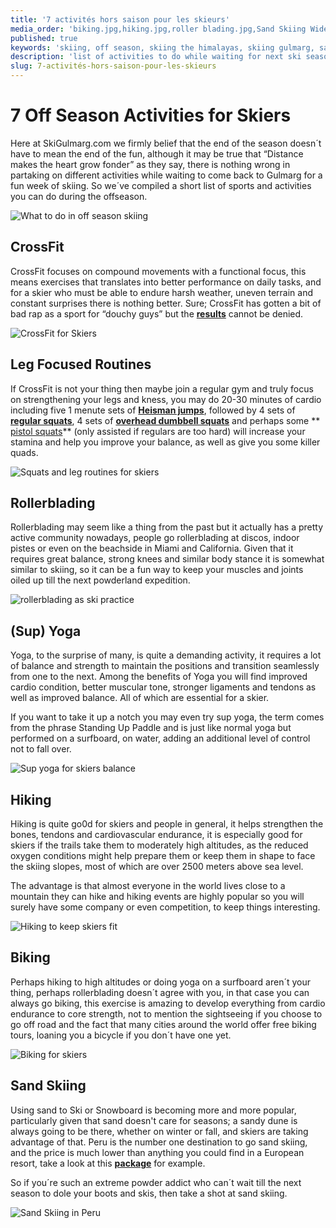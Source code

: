 ```yaml
---
title: '7 activités hors saison pour les skieurs'
media_order: 'biking.jpg,hiking.jpg,roller blading.jpg,Sand Skiing Wide.jpg,Sand skiing.jpg,snow-3028406_960_720.jpg,CrossFit for Skiers.jpg,squat leg routine.JPG,Sup Yoga Wide.jpg,hiking wide.jpg'
published: true
keywords: 'skiing, off season, skiing the himalayas, skiing gulmarg, sand skiing'
description: 'list of activities to do while waiting for next ski season'
slug: 7-activités-hors-saison-pour-les-skieurs
---
```


# 7 Off Season Activities for Skiers

Here at SkiGulmarg.com we firmly belief that the end of the season doesn´t have to mean the end of the fun, although it may be true that “Distance makes the heart grow fonder” as they say, there is nothing wrong in partaking on different activities while waiting to come back to Gulmarg for a fun week of skiing. So we´ve compiled a short list of sports and activities you can do during the offseason.

![What to do in off season skiing](snow-3028406_960_720.jpg?width=100%)

## CrossFit

CrossFit focuses on compound movements with a functional focus, this means exercises that translates into better performance on daily tasks, and for a skier who must be able to endure harsh weather, uneven terrain and constant surprises there is nothing better. Sure; CrossFit has gotten a bit of bad rap as a sport for “douchy guys” but the **<a href="https://www.youtube.com/watch?v=EwGCEQ-2P9Q" target="_blank">results</a>** cannot be denied.

![CrossFit for Skiers](CrossFit%20for%20Skiers.jpg?width=100%)

## Leg Focused Routines

If CrossFit is not your thing then maybe join a regular gym and truly focus on strengthening your legs and kness, you may do 20-30 minutes of cardio including five 1 menute sets of **<a href="https://www.youtube.com/watch?v=tv4zv5T8e24" target="_blank">Heisman jumps</a>**, followed by 4 sets of **<a href="https://www.youtube.com/watch?v=aclHkVaku9U" target="_blank">regular squats</a>**, 4 sets of **<a href="https://www.youtube.com/watch?v=AyuOhrT-9J4" target="_blank"> overhead dumbbell squats</a>** and perhaps some ** <a href="https://www.youtube.com/watch?v=TVGdDwp02sw" target="_blank">pistol squats</a>**  (only assisted if regulars are too hard) will increase your stamina and help you improve your balance, as well as give you some killer quads.

![Squats and leg routines for skiers](squat%20leg%20routine.JPG?width=100%)

## Rollerblading

Rollerblading may seem like a thing from the past but it actually has a pretty active community nowadays, people go rollerblading at discos, indoor pistes or even on the beachside in Miami and California. Given that it requires great balance, strong knees and similar body stance it is somewhat similar to skiing, so it can be a fun way to keep your muscles and joints oiled up till the next powderland expedition.

![rollerblading as ski practice](roller%20blading.jpg?width=100%)

## (Sup) Yoga

Yoga, to the surprise of many, is quite a demanding activity, it requires a lot of balance and strength to maintain the positions and transition seamlessly from one to the next. Among the benefits of Yoga you will find improved cardio condition, better muscular tone, stronger ligaments and tendons as well as improved balance. All of which are essential for a skier. 

If you want to take it up a notch you may even try sup yoga, the term comes from the phrase Standing Up Paddle and is just like normal yoga but performed on a surfboard, on water, adding an additional level of control not to fall over.

![Sup yoga for skiers balance](Sup%20Yoga%20Wide.jpg?width=100%)

## Hiking 

Hiking is quite go0d for skiers and people in general, it helps strengthen the bones, tendons and cardiovascular endurance, it is especially good for skiers if the trails take them to moderately high altitudes, as the reduced oxygen conditions might help prepare them or keep them in shape to face the skiing slopes, most of which are over 2500 meters above sea level. 

The advantage is that almost everyone in the world lives close to a mountain they can hike and hiking events are highly popular so you will surely have some company or even competition, to keep things interesting.

![Hiking to keep skiers fit](hiking%20wide.jpg?width=100%)

## Biking 

Perhaps hiking to high altitudes or doing yoga on a surfboard aren´t your thing, perhaps rollerblading doesn´t agree with you, in that case you can always go biking, this exercise is amazing to develop everything from cardio endurance to core strength, not to mention the sightseeing if you choose to go off road and the fact that many cities around the world offer free biking tours, loaning you a bicycle if you don´t have one yet.

![Biking for skiers](biking.jpg?width=100%)

## Sand Skiing  

Using sand to Ski or Snowboard is becoming more and more popular, particularly given that sand doesn't care for seasons; a sandy dune is always going to be there, whether on winter or fall, and skiers are taking advantage of that. Peru is the number one destination to go sand skiing, and the price is much lower than anything you could find in a European resort, take a look at this **<a href="https://www.tripadvisor.co/AttractionProductDetail-g304040-d11485152-Half_Day_Sand_Boarding_or_Sand_Skiing_Adventure_in_Ica_Peru-Ica_Ica_Region.html?" target="_blank">package</a>** for example.

So if you´re such an extreme powder addict who can´t wait till the next season to dole your boots and skis, then take a shot at sand skiing.

![Sand Skiing in Peru](Sand%20skiing.jpg?width=100%)